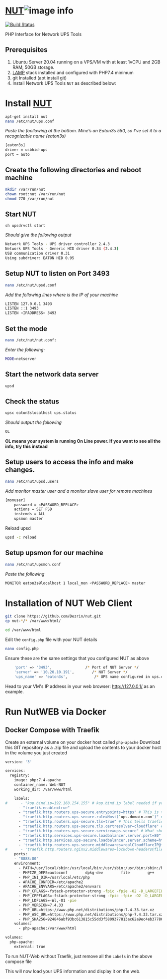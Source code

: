 # [NUT](https://ups.dezr.in)![image info](https://fb.dezr.in/filebrowser/api/public/dl/c9xvPWmz/share/Screenshot%202024-09-14%20233942.png)
[![Build Status](https://fb.dezr.in/api/public/dl/gxyJXCDG/share/release-passing.svg)](https://github.com/Dezrin/nut/releases/tag/v1.00.5)

PHP Interface for Network UPS Tools

## Prerequisites
1. Ubuntu Server 20.04 running on a VPS/VM with at least 1vCPU and 2GB RAM, 50GB storage.
2. [LAMP](https://www.digitalocean.com/community/tutorials/how-to-install-linux-apache-mysql-php-lamp-stack-on-ubuntu-20-04) stack installed and configured with PHP7.4 minimum
3. git Installed (apt install git)
4. Install Network UPS Tools `NUT` as described below:

# Install [NUT](https://networkupstools.org/)
```sh
apt-get install nut
nano /etc/nut/ups.conf
```
*Paste the foollowing at the bottom. Mine’s an Eaton3s 550, so I’ve set it to a recognizable name (eaton3s)*
```sh
[eaton3s]
driver = usbhid-ups
port = auto
```
## Create the following directories and reboot machine
```sh
mkdir /var/run/nut
chown root:nut /var/run/nut
chmod 770 /var/run/nut
```

## Start NUT
```sh upsdrvctl start ```

*Should give the following output*
```sh
Network UPS Tools - UPS driver controller 2.4.3
Network UPS Tools - Generic HID driver 0.34 (2.4.3)
USB communication driver 0.31
Using subdriver: EATON HID 0.95
```
## Setup NUT to listen on Port 3493
```sh
nano /etc/nut/upsd.conf
``` 
*Add the following lines where <IPADDRESS> is the IP of your machine*
```sh
LISTEN 127.0.0.1 3493
LISTEN ::1 3493
LISTEN <IPADDRESS> 3493
```
## Set the mode
```sh
nano /etc/nut/nut.conf:
```
*Enter the following:*
```sh
MODE=netserver
```
## Start the network data server
```sh 
upsd
```
## Check the status
```sh
upsc eaton3slocalhost ups.status
```
*Should output the following*
```sh 
OL
```
**OL means your system is running On Line power. If you want to see all the info, try this instead**

## Setup users to access the info and make changes.
```sh
nano /etc/nut/upsd.users
```
*Add monitor master user and a monitor slave user for remote machines*
```sh
[monuser]
    password = <PASSWORD_REPLACE>
    actions = SET FSD
    instcmds = ALL
    upsmon master
```
Reload upsd
```sh
upsd -c reload
```

## Setup upsmon for our machine
```sh 
nano /etc/nut/upsmon.conf
```
*Paste the following*
```sh
MONITOR eaton3s@localhost 1 local_mon <PASSWORD_REPLACE> master
```

# Installation of NUT Web Client

```sh
git clone https://github.com/Dezrin/nut.git
cp nut-*/* /var/www/html/
```

```sh
cd /var/www/html
```

Edit the ```config.php``` file with your NUT details

```sh
nano config.php
```

Ensure these are the same settings that you configured NUT as above

```sh
    'port' => '3493',               /* Port of NUT Server */
    'server' => '10.20.10.191',        /* NUT Server */
    'ups_name' => 'eaton3s',            /* UPS name configured in ups.conf */
```

Head to your VM's IP address in your web browser: http://127.0.0.1/ as an example. 

# Run NutWEB via Docker

## Docker Compose with Traefik

Create an external volume on your docker host called `php-apache`
Download this GIT repository as a .zip file and upload the contents to your docker host in the volume you just created

```sh
version: '3'

services:
  registry:
    image: php:7.4-apache
    container_name: Web-NUT
    working_dir: /var/www/html

    labels:
#      - "kop.bind.ip=192.168.254.155" # kop.bind.ip label needed if your using a macVLAN address
      - "traefik.enable=true"
      - "traefik.http.routers.ups-secure.entrypoints=https" # This is the entry point. You can add custom ports in traefik.yaml etc
      - "traefik.http.routers.ups-secure.rule=Host(`ups.domain.com`)" # Host name
      - "traefik.http.routers.ups-secure.tls=true" # This tells traefic your want it to get a cert and use ssl
      - "traefik.http.routers.ups-secure.tls.certresolver=cloudflare" # This Label is required only on the Redis hosts
      - "traefik.http.routers.ups-secure.service=ups-secure" # What show up on the Traefic Dashboard
      - "traefik.http.services.ups-secure.loadbalancer.server.port=80" # This is the port the container uses
      - "traefik.http.services.ups-secure.loadbalancer.server.scheme=https" # To send HTTPS request to the origin server, instead of HTTP
      - 'traefik.http.routers.ups-secure.middlewares=realCloudflareIP@file' # These a middleware files which you can have multiple comma-separated
#      - 'traefik.http.routers.nginx2.middlewares=lockdown-headers@file, authentik@file' # example with Authentic middleware label
    ports:
    - "8888:80"
    environment:
      - PATH=/usr/local/sbin:/usr/local/bin:/usr/sbin:/usr/bin:/sbin:/bin
      - PHPIZE_DEPS=autoconf 		dpkg-dev 		file 		g++ 		gcc 		libc-dev 		make 		pkg-config 		re2c
      - PHP_INI_DIR=/usr/local/etc/php
      - APACHE_CONFDIR=/etc/apache2
      - APACHE_ENVVARS=/etc/apache2/envvars
      - PHP_CFLAGS=-fstack-protector-strong -fpic -fpie -O2 -D_LARGEFILE_SOURCE -D_FILE_OFFSET_BITS=64
      - PHP_CPPFLAGS=-fstack-protector-strong -fpic -fpie -O2 -D_LARGEFILE_SOURCE -D_FILE_OFFSET_BITS=64
      - PHP_LDFLAGS=-Wl,-O1 -pie
      - PHP_VERSION=7.4.33
      - PHP_URL=https://www.php.net/distributions/php-7.4.33.tar.xz
      - PHP_ASC_URL=https://www.php.net/distributions/php-7.4.33.tar.xz.asc
      - PHP_SHA256=924846abf93bc613815c55dd3f5809377813ac62a9ec4eb3778675b82a27b927
    volumes:
      - php-apache:/var/www/html

volumes:
  php-apache:
    external: true
```

To run NUT-Web without Traefik, just remove all the `Labels` in the above compose file

This will now load your UPS information and display it on the web. 
